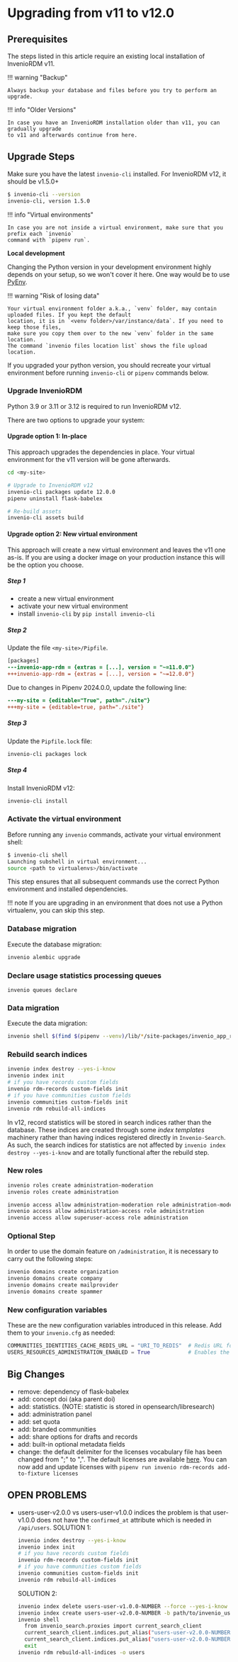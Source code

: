 # Upgrading from v11 to v12.0

## Prerequisites

The steps listed in this article require an existing local installation of InvenioRDM v11.

!!! warning "Backup"

    Always backup your database and files before you try to perform an upgrade.

!!! info "Older Versions"

    In case you have an InvenioRDM installation older than v11, you can gradually upgrade
    to v11 and afterwards continue from here.

## Upgrade Steps

Make sure you have the latest `invenio-cli` installed. For InvenioRDM v12, it
should be v1.5.0+

```bash
$ invenio-cli --version
invenio-cli, version 1.5.0
```

!!! info "Virtual environments"

    In case you are not inside a virtual environment, make sure that you prefix each `invenio`
    command with `pipenv run`.

**Local development**

Changing the Python version in your development environment highly
depends on your setup, so we won't cover it here.
One way would be to use [PyEnv](https://github.com/pyenv/pyenv).

!!! warning "Risk of losing data"

    Your virtual environment folder a.k.a., `venv` folder, may contain uploaded files. If you kept the default
    location, it is in `<venv folder>/var/instance/data`. If you need to keep those files,
    make sure you copy them over to the new `venv` folder in the same location.
    The command `invenio files location list` shows the file upload location.

If you upgraded your python version, you should recreate your virtual environment before
running `invenio-cli` or `pipenv` commands below.


### Upgrade InvenioRDM

Python 3.9 or 3.11 or 3.12 is required to run InvenioRDM v12.

There are two options to upgrade your system:

#### Upgrade option 1: In-place

This approach upgrades the dependencies in place. Your virtual environment for the
v11 version will be gone afterwards.

```bash
cd <my-site>

# Upgrade to InvenioRDM v12
invenio-cli packages update 12.0.0
pipenv uninstall flask-babelex

# Re-build assets
invenio-cli assets build
```

#### Upgrade option 2: New virtual environment

This approach will create a new virtual environment and leaves the v11 one as-is.
If you are using a docker image on your production instance this will be the
option you choose.

##### Step 1
- create a new virtual environment
- activate your new virtual environment
- install `invenio-cli` by `pip install invenio-cli`

##### Step 2
Update the file `<my-site>/Pipfile`.

```diff
[packages]
---invenio-app-rdm = {extras = [...], version = "~=11.0.0"}
+++invenio-app-rdm = {extras = [...], version = "~=12.0.0"}
```

Due to changes in Pipenv 2024.0.0, update the following line:
```diff
---my-site = {editable="True", path="./site"}
+++my-site = {editable=true, path="./site"}
```

##### Step 3
Update the `Pipfile.lock` file:

```bash
invenio-cli packages lock
```

##### Step 4
Install InvenioRDM v12:

```bash
invenio-cli install
```

### Activate the virtual environment

Before running any `invenio` commands, activate your virtual environment shell:

```bash
$ invenio-cli shell
Launching subshell in virtual environment...
source <path to virtualenvs>/bin/activate
```

This step ensures that all subsequent commands use the correct Python environment and installed dependencies.

!!! note
    If you are upgrading in an environment that does not use a Python virtualenv, you can skip this step.

### Database migration

Execute the database migration:

```bash
invenio alembic upgrade
```

### Declare usage statistics processing queues

```shell
invenio queues declare
```

### Data migration

Execute the data migration:

```bash
invenio shell $(find $(pipenv --venv)/lib/*/site-packages/invenio_app_rdm -name migrate_11_0_to_12_0.py)
```

### Rebuild search indices

```bash
invenio index destroy --yes-i-know
invenio index init
# if you have records custom fields
invenio rdm-records custom-fields init
# if you have communities custom fields
invenio communities custom-fields init
invenio rdm rebuild-all-indices
```

In v12, record statistics will be stored in search indices rather than the
database. These indices are created through some *index templates* machinery
rather than having indices registered directly in `Invenio-Search`. As such, the
search indices for statistics are not affected by `invenio index destroy
--yes-i-know` and are totally functional after the rebuild step.

### New roles

```bash
invenio roles create administration-moderation
invenio roles create administration

invenio access allow administration-moderation role administration-moderation
invenio access allow administration-access role administration
invenio access allow superuser-access role administration
```

### Optional Step

In order to use the domain feature on `/administration`, it is necessary to
carry out the following steps:

```bash
invenio domains create organization
invenio domains create company
invenio domains create mailprovider
invenio domains create spammer
```

### New configuration variables

These are the new configuration variables introduced in this release. Add them to your `invenio.cfg` as needed:

```python
COMMUNITIES_IDENTITIES_CACHE_REDIS_URL = "URI_TO_REDIS"  # Redis URL for caching community identities
USERS_RESOURCES_ADMINISTRATION_ENABLED = True            # Enables the users administration panel
```

## Big Changes

- remove: dependency of flask-babelex
- add: concept doi (aka parent doi)
- add: statistics. (NOTE: statistic is stored in opensearch/libresearch)
- add: administration panel
- add: set quota
- add: branded communities
- add: share options for drafts and records
- add: built-in optional metadata fields
- change: the default delimiter for the licenses vocabulary file has been
  changed from ";" to ",". The default licenses are available
  [here](https://github.com/inveniosoftware/invenio-rdm-records/blob/master/invenio_rdm_records/fixtures/data/vocabularies/licenses.csv).
  You can now add and update licenses with `pipenv run invenio rdm-records
  add-to-fixture licenses`

## OPEN PROBLEMS

- users-user-v2.0.0 vs users-user-v1.0.0 indices
  the problem is that user-v1.0.0 does not have the `confirmed_at` attribute
  which is needed in `/api/users`.
  SOLUTION 1:
  ```bash
  invenio index destroy --yes-i-know
  invenio index init
  # if you have records custom fields
  invenio rdm-records custom-fields init
  # if you have communities custom fields
  invenio communities custom-fields init
  invenio rdm rebuild-all-indices
  ```
  SOLUTION 2:
  ```bash
  invenio index delete users-user-v1.0.0-NUMBER --force --yes-i-know
  invenio index create users-user-v2.0.0-NUMBER -b path/to/invenio_users_resources/records/mappings/os-v2/users/user-v2.0.0.json
  invenio shell
    from invenio_search.proxies import current_search_client
    current_search_client.indices.put_alias("users-user-v2.0.0-NUMBER", "users-user-v2.0.0")
    current_search_client.indices.put_alias("users-user-v2.0.0-NUMBER", "users")
    exit
  invenio rdm rebuild-all-indices -o users
  ```
